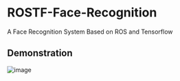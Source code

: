 # ROSTF-Face-Recognition
A Face Recognition System Based on ROS and Tensorflow
## Demonstration

![image](https://github.com/YimingXu1/ROSTFFaceRec/blob/master/demonstration/IMG_1262.GIF)



